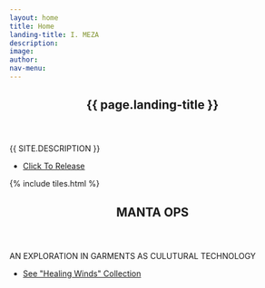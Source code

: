 ```yaml
---
layout: home
title: Home
landing-title: I. MEZA
description: 
image: 
author: 
nav-menu: 
---
```


<!-- Banner -->
<section id="banner" class="major">
	<div class="inner">
		<header class="major">
			<h1>{{ page.landing-title }}</h1>
		</header>
		<div class="content">
			<p style="text-transform: uppercase;">{{ site.description }}</p>
			<ul class="actions">
				<li><a href="#one" class="button next scrolly">Click To Release</a></li>
			</ul>
		</div>
	</div>
</section>

<!-- Main -->
<div id="main">

<!-- One -->
{% include tiles.html %}

<!-- Two -->
<section id="two">
	<div class="inner">
		<header class="major">
			<h1>MANTA OPS</h1>
		</header>
		<div class="content">
			<p style="text-transform: uppercase;">An Exploration In Garments As Culutural Technology</p>
		</div>
		<ul class="actions">
			<li><a href="https://www.mantaops.com" class="button next">See "Healing Winds" Collection</a></li>
		</ul>
	</div>
</section>

</div>

